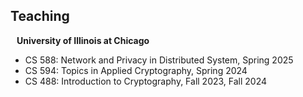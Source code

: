 ## Teaching

<h4 style="margin:0 10px 0;">University of Illinois at Chicago</h4>

* CS 588: Network and Privacy in Distributed System, Spring 2025
* CS 594: Topics in Applied Cryptography, Spring 2024
* CS 488: Introduction to Cryptography, Fall 2023, Fall 2024
